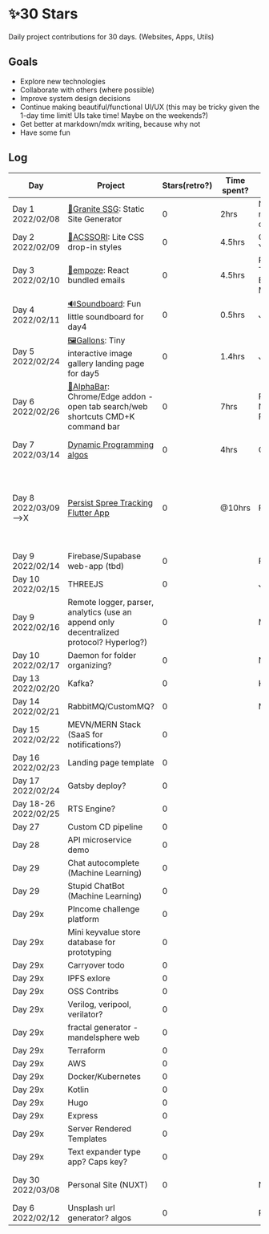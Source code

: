 # ✨30 Stars

Daily project contributions for 30 days. (Websites, Apps, Utils)

## Goals

- Explore new technologies
- Collaborate with others (where possible)
- Improve system design decisions
- Continue making beautiful/functional UI/UX (this may be tricky given the 1-day time limit! UIs take time! Maybe on the weekends?)
- Get better at markdown/mdx writing, because why not
- Have some fun

## Log

| Day                  | Project                                                                                                               | Stars(retro?) | Time spent? | Tech                                                          | Comments                                                                                        |
| -------------------- | --------------------------------------------------------------------------------------------------------------------- | ------------- | ----------- | ------------------------------------------------------------- | ----------------------------------------------------------------------------------------------- |
| Day 1 2022/02/08     | [🗻Granite SSG](https://github.com/kolism/Granite): Static Site Generator                                             | 0             | 2hrs        | Node, ejs, front-matter, marked, md, css, html, js            | 4kb code size @ [Demo](https://granite.vercel.app/)                                             |
| Day 2 2022/02/09     | [🎀ACSSORI](https://github.com/kolism/ACSSORI): Lite CSS drop-in styles                                               | 0             | 4.5hrs      | GULP, CSS, HTML, YML(Github actions)                          | Drop-in CSS [Demo](https://acssori.vercel.app/)                                                 |
| Day 3 2022/02/10     | [📨empoze](https://github.com/kolism/empoze): React bundled emails                                                    | 0             | 4.5hrs      | ReactJS, Webpack, Tailwind, CSS, HTML, Babel, Juice, Mailwind |                                                                                                 |
| Day 4 2022/02/11     | [🔊Soundboard](https://github.com/kolism/Soundboard): Fun little soundboard for day4                                  | 0             | 0.5hrs      | JS/CSS/HTML                                                   | [Demo](https://kolism.github.io/Soundboard/)                                                    |
| Day 5 2022/02/24     | [🖼Gallons](https://github.com/kolism/Gallons): Tiny interactive image gallery landing page for day5                   | 0             | 1.4hrs      | JS/CSS/HTML                                                   | [Demo](https://kolism.github.io/Gallons/)                                                       |
| Day 6 2022/02/26     | [🍢AlphaBar](https://github.com/kolism/alphabar): Chrome/Edge addon - open tab search/web shortcuts CMD+K command bar | 0             | 7hrs        | ReactJS, Redux, Ninja-Keys, Webext-Redux                      | Alot of experiementation, checkout <a href="retro/6_alphabar_notes.md">retro notes</a>          |
| Day 7 2022/03/14     | [Dynamic Programming algos](https://github.com/kolism/dynamic_programming_algos)                                      | 0             | 4hrs        | C++                                                           | C++ is powerful, alot of languag enuances                                                       |
| Day 8 2022/03/09-->X | [Persist Spree Tracking Flutter App](https://github.com/kolism/persist)                                               | 0             | @10hrs      | Flutter, Dart                                                 | The cross platform deployment is top notch. Performance is amazing. Dart has a great ecosystem. |
| Day 9 2022/02/14     | Firebase/Supabase web-app (tbd)                                                                                       | 0             |             | Firebase,JS                                                   |                                                                                                 |
| Day 10 2022/02/15    | THREEJS                                                                                                               | 0             |             | Js,Webgl,Threejs,html                                         |                                                                                                 |
| Day 9 2022/02/16     | Remote logger, parser, analytics (use an append only decentralized protocol? Hyperlog?)                               | 0             |             | Mongo?Node?                                                   |                                                                                                 |
| Day 10 2022/02/17    | Daemon for folder organizing?                                                                                         | 0             |             | Node + FS?                                                    |                                                                                                 |
| Day 13 2022/02/20    | Kafka?                                                                                                                | 0             |             | Kafka                                                         |                                                                                                 |
| Day 14 2022/02/21    | RabbitMQ/CustomMQ?                                                                                                    | 0             |             | MQ                                                            |                                                                                                 |
| Day 15 2022/02/22    | MEVN/MERN Stack (SaaS for notifications?)                                                                             | 0             |             |                                                               |                                                                                                 |
| Day 16 2022/02/23    | Landing page template                                                                                                 | 0             |             |                                                               |                                                                                                 |
| Day 17 2022/02/24    | Gatsby deploy?                                                                                                        | 0             |             |                                                               |                                                                                                 |
| Day 18-26 2022/02/25 | RTS Engine?                                                                                                           | 0             |             |                                                               |                                                                                                 |
| Day 27               | Custom CD pipeline                                                                                                    | 0             |             |                                                               |                                                                                                 |
| Day 28               | API microservice demo                                                                                                 | 0             |             |                                                               |                                                                                                 |
| Day 29               | Chat autocomplete (Machine Learning)                                                                                  | 0             |             |                                                               |                                                                                                 |
| Day 29               | Stupid ChatBot (Machine Learning)                                                                                     | 0             |             |                                                               |                                                                                                 |
| Day 29x              | PIncome challenge platform                                                                                            | 0             |             |                                                               |                                                                                                 |
| Day 29x              | Mini keyvalue store database for prototyping                                                                          | 0             |             |                                                               |                                                                                                 |
| Day 29x              | Carryover todo                                                                                                        | 0             |             |                                                               |                                                                                                 |
| Day 29x              | IPFS exlore                                                                                                           | 0             |             |                                                               |                                                                                                 |
| Day 29x              | OSS Contribs                                                                                                          | 0             |             |                                                               |                                                                                                 |
| Day 29x              | Verilog, veripool, verilator?                                                                                         | 0             |             |                                                               |                                                                                                 |
| Day 29x              | fractal generator - mandelsphere web                                                                                  | 0             |             |                                                               |                                                                                                 |
| Day 29x              | Terraform                                                                                                             | 0             |             |                                                               |                                                                                                 |
| Day 29x              | AWS                                                                                                                   | 0             |             |                                                               |                                                                                                 |
| Day 29x              | Docker/Kubernetes                                                                                                     | 0             |             |                                                               |                                                                                                 |
| Day 29x              | Kotlin                                                                                                                | 0             |             |                                                               |                                                                                                 |
| Day 29x              | Hugo                                                                                                                  | 0             |             |                                                               |                                                                                                 |
| Day 29x              | Express                                                                                                               | 0             |             |                                                               |                                                                                                 |
| Day 29x              | Server Rendered Templates                                                                                             | 0             |             |                                                               |                                                                                                 |
| Day 29x              | Text expander type app? Caps key?                                                                                     | 0             |             |                                                               |                                                                                                 |
| Day 30 2022/03/08    | Personal Site (NUXT)                                                                                                  | 0             |             | Nuxt                                                          | A simple personal webpage for myself                                                            |
| Day 6 2022/02/12     | Unsplash url generator? algos                                                                                         | 0             |             | Python?                                                       |
